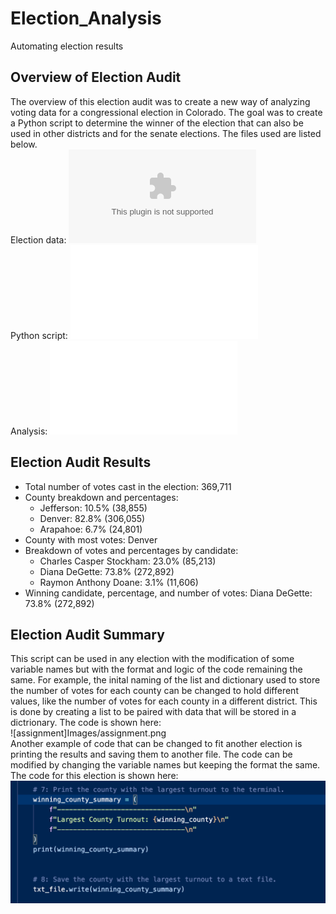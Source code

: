 # Election_Analysis
Automating election results
## Overview of Election Audit
The overview of this election audit was to create a new way of analyzing voting data for a congressional election in Colorado. The goal was to create a Python script to determine the winner of the election that can also be used in other districts and for the senate elections. The files used are listed below.  
Election data: ![election_results](Resources/election_results.csv)  
Python script: ![PyPoll.py](Challenge/PyPoll_Challenge.py)  
Analysis: ![election_analysis](Analysis/election_analysis.txt)  
## Election Audit Results
* Total number of votes cast in the election: 369,711  
* County breakdown and percentages:   
  * Jefferson: 10.5% (38,855)  
  * Denver: 82.8% (306,055)  
  * Arapahoe: 6.7% (24,801) 
* County with most votes: Denver  
* Breakdown of votes and percentages by candidate: 
  * Charles Casper Stockham: 23.0% (85,213)  
  * Diana DeGette: 73.8% (272,892)  
  * Raymon Anthony Doane: 3.1% (11,606)  
* Winning candidate, percentage, and number of votes: Diana DeGette: 73.8% (272,892)  
## Election Audit Summary
This script can be used in any election with the modification of some variable names but with the format and logic of the code remaining the same. For example, the inital naming of the list and dictionary used to store the number of votes for each county can be changed to hold different values, like the number of votes for each county in a different district. This is done by creating a list to be paired with data that will be stored in a dictrionary. The code is shown here:   
![assignment]Images/assignment.png  
Another example of code that can be changed to fit another election is printing the results and saving them to another file. The code can be modified by changing the variable names but keeping the format the same. The code for this election is shown here:  
![printing_results](Images/printing_results.png)
